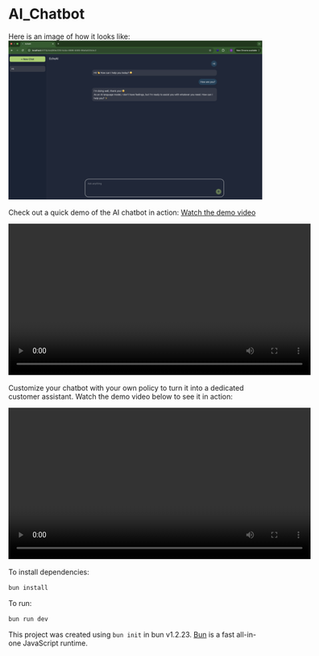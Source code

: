 # AI_Chatbot

Here is an image of how it looks like:
![Image](assets/Image.png)

Check out a quick demo of the AI chatbot in action:
[Watch the demo video](https://vimeo.com/1130986268?share=copy&fl=sv&fe=ci#t=0)

<video src="https://vimeo.com/1130986268?share=copy&fl=sv&fe=ci#t=0" controls width="600"></video>

Customize your chatbot with your own policy to turn it into a dedicated customer assistant.
Watch the demo video below to see it in action:

<video src="https://player.vimeo.com/video/1131423195?badge=0&amp;autopause=0&amp;player_id=0&amp;app_id=58479" controls width="600"></video>

To install dependencies:

```bash
bun install
```

To run:

```bash
bun run dev
```

This project was created using `bun init` in bun v1.2.23. [Bun](https://bun.com) is a fast all-in-one JavaScript runtime.
